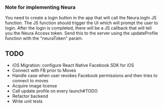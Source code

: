 ### Note for implementing Neura

You need to create a login button in the app that will call the Neura.logIn JS function. The JS function should trigger the UI which will prompt the user to login. After the login is completed, there will be a JS callback that will tell you the Neura Access token. Send this to the server using the updateProfile function with the "neuraToken" param. 


## TODO
  - iOS Migration: configure React Native Facebook SDK for iOS
  - Connect with FB prior to Moves
  - Handle case when user revokes Facebook permissions and then tries to connect
    to moves
  - Acquire image license
  - Call update profile on every launch#TODO
  - Refactor backend
  - Write unit tests
